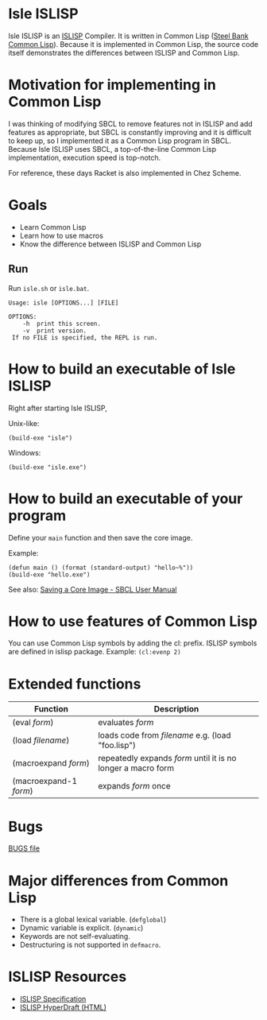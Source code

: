 # Isle ISLISP
Isle ISLISP is an [ISLISP](https://en.wikipedia.org/wiki/ISLISP) Compiler. It is written in Common Lisp ([Steel Bank Common Lisp](https://sbcl.org/)). Because it is implemented in Common Lisp, the source code itself demonstrates the differences between ISLISP and Common Lisp.

# Motivation for implementing in Common Lisp
I was thinking of modifying SBCL to remove features not in ISLISP and add features as appropriate, but SBCL is constantly improving and it is difficult to keep up, so I implemented it as a Common Lisp program in SBCL. Because Isle ISLISP uses SBCL, a top-of-the-line Common Lisp implementation, execution speed is top-notch.

For reference, these days Racket is also implemented in Chez Scheme.

# Goals
* Learn Common Lisp
* Learn how to use macros
* Know the difference between ISLISP and Common Lisp

## Run
Run `isle.sh` or `isle.bat`.
```
Usage: isle [OPTIONS...] [FILE]

OPTIONS:
    -h  print this screen.
    -v  print version.
 If no FILE is specified, the REPL is run.
```

# How to build an executable of Isle ISLISP
Right after starting Isle ISLISP,

Unix-like:
```
(build-exe "isle")
```

Windows:
```
(build-exe "isle.exe")
```

# How to build an executable of your program
Define your `main` function and then save the core image.

Example:
```
(defun main () (format (standard-output) "hello~%"))
(build-exe "hello.exe")
```
See also: [Saving a Core Image - SBCL User Manual](http://www.sbcl.org/manual/#Saving-a-Core-Image)

# How to use features of Common Lisp
You can use Common Lisp symbols by adding the cl: prefix. ISLISP symbols are defined in islisp package.
Example: `(cl:evenp 2)`

# Extended functions
| Function               | Description                                                  |
|------------------------|--------------------------------------------------------------|
| (eval *form*)          | evaluates *form*                                             |
| (load *filename*)      | loads code from *filename* e.g. (load "foo.lisp")            |
| (macroexpand *form*)   | repeatedly expands *form* until it is no longer a macro form |
| (macroexpand-1 *form*) | expands *form* once                                          |

# Bugs
[BUGS file](BUGS.md)

# Major differences from Common Lisp
* There is a global lexical variable. (`defglobal`)
* Dynamic variable is explicit. (`dynamic`)
* Keywords are not self-evaluating.
* Destructuring is not supported in `defmacro`.

# ISLISP Resources
* [ISLISP Specification](http://www.islisp.org/ISLisp-spec.html)
* [ISLISP HyperDraft (HTML)](https://islisp-dev.github.io/ISLispHyperDraft/islisp-v23.html)

